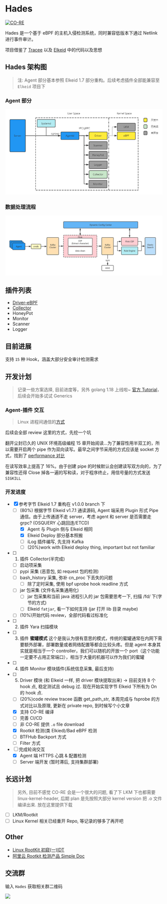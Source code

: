# Hades

[![CO-RE](https://github.com/chriskaliX/Hades/actions/workflows/co-re.yaml/badge.svg)](https://github.com/chriskaliX/Hades/actions/workflows/co-re.yaml)

Hades 是一个基于 eBPF 的主机入侵检测系统，同时兼容低版本下通过 Netlink 进行事件审计。

项目借鉴了 [Tracee](https://github.com/aquasecurity/tracee) 以及 [Elkeid](https://github.com/bytedance/Elkeid) 中的代码以及思想

## Hades 架构图

> 注: Agent 部分基本参照 Elkeid 1.7 部分重构。后续考虑插件全部能兼容至 `Elkeid` 项目下

### Agent 部分

![data](https://github.com/chriskaliX/Hades/blob/main/imgs/agent.png)

### 数据处理流程

![data](https://github.com/chriskaliX/Hades/blob/main/imgs/data_analyze.png)

## 插件列表

- [Driver-eBPF](https://github.com/chriskaliX/Hades/tree/main/plugin/driver/eBPF)
- [Collector](https://github.com/chriskaliX/Hades/tree/main/plugin/collector)
- HoneyPot
- Monitor
- Scanner
- Logger

## 目前进展

支持 `15` 种 Hook，涵盖大部分安全审计检测需求

## 开发计划

> 记录一些方案选择, 目前进度等，另外 golang 1.18 上线啦~ [官方 Tutorial](https://golang.google.cn/doc/tutorial/generics)，后续会开始多试试 Generics

### Agent-插件 交互

> Linux 进程间通信的[方式](https://www.linuxprobe.com/linux-process-method.html)

后续会全部 review 这里的方式，先挖一个坑

翻开尘封已久的 UNIX 环境高级编程 15 章开始阅读...为了兼容性用半双工的，所以需要开启两个 pipe 作为双向读写。最早之间字节采用的方式应该是 socket 方式，找到了 [performance 对比](https://stackoverflow.com/questions/1235958/ipc-performance-named-pipe-vs-socket)

在读写效率上提高了 16%。由于创建 pipe 的时候默认会创建读写双方向的，为了兼容性还得 Close 掉各一遍的写和读，对于程序终止，用信号量的方式发送 `SIGKILL`

### 开发进度

- [x] 参考字节 Elkeid 1.7 重构在 v1.0.0 branch 下
  - [ ] (80%) 根据字节 Elkeid v1.7.1 通读源码, Agent 端采用 Plugin 形式 Pipe 通信。由于上传通道不走 server，考虑 agent 和 server 是否需要走 grpc? (OSQUERY 心跳回连/ETCD)
    - [x] Agent 与 Plugin 侧与 Elkeid 相同
    - [x] Elkeid Deploy 部分基本照搬
    - [ ] iLog 插件编写, 先支持 Kafka
    - [ ] (20%)work with Elkeid deploy thing, important but not familiar
- [ ] 1. 插件 Collector(半完成)
  - [ ] 启动项采集
  - [ ] pypi 采集 (恶意包, 如 request 包的检测)
  - [ ] bash_history 采集, 弥补 cn_proc 下丢失的问题
    - [ ] 除了定时采集, 使用 bpf uprobe hook readline 方式
  - [ ] jar 包采集 (文件名采集通用化)
    - [ ] jar 包采集和当前 java 进程引入的 jar 包需要思考一下, 扫描 /fd/ 下(字节的方式)
    - [ ] Elkeid `fatjar`, 看一下如何支持 (jar 打开 lib 目录 maybe)
  - [ ] (10%)开始代码 review，全部代码看过标准化
- [ ] 2. 插件 Yara 扫描模块
- [ ] 3. 插件 **蜜罐模式**
     这个是我认为很有意思的模式，传统的蜜罐通常在内网下需要额外部署，部署数量或者网络配置等都会比较头疼。但是 agent 本身其实就是相当于一个 controller，我们可以随机的开放一个 port（这个功能一定要不占用正常端口），相当于大量的机器可以作为我们的蜜罐
- [ ] 4. 插件 Monitor 模块插件(系统信息采集, 最后支持)
- [ ] 5. Driver 模块 (和 Elkeid 一样, 把 driver 模块提取出来) -> 目前支持 8 个 hook 点, 稳定测试且 debug 过. 现在开始实现字节 Elkeid 下所有为 On 的 hook 点.
  - [ ] (20%)code review tracee 函数 get_path_str, 本周完成与 fsprobe 的方式对比以及原理, 更新在 private repo, 到时候写个小文章
  - [x] 支持 CO-RE 编译
  - [ ] 完善 CI/CD
  - [ ] 非 CO-RE 提供 `.o` file download
  - [x] Rootkit 检测(类 Elkied)/Bad eBPF 检测
  - [ ] BTFHub Backport 方式
  - [ ] Filter 方式
- [ ] 完成轮询交互
  - [x] Agent 端 HTTPS 心跳 & 配置检测
  - [ ] Server 端开发 (暂时滞后, 支持集群部署)

## 长远计划

> 另外, 目前不感觉 CO-RE 会是一个很大的问题, 看了下 LKM 下也都需要 linux-kernel-header, 后期 plan 是先按照大部分 kernel version 把 .o 文件编译出来. 放在这里提供下载

- [ ] LKM/Rootkit
- [ ] Linux Kernel 相关已经重开 Repo, 等记录的够多了再开吧

## Other

- [Linux RootKit 初窥(一)IDT](https://chriskalix.github.io/2022/03/19/linux-rootkit%E5%88%9D%E7%AA%A5-%E4%B8%80-idt)
- [阿里云 Rootkit 检测产品 Simple Doc](https://help.aliyun.com/document_detail/194087.html?spm=5176.24320532.content1.3.7389ece6Exy34X)

## 交流群

输入 `Hades` 获取相关群二维码

<img src="https://github.com/chriskaliX/Hades/blob/main/imgs/weixin.png" width="50%" style="float:left;"/>
